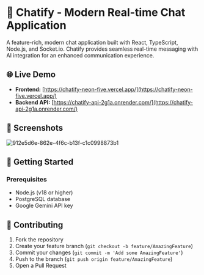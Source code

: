 # 💬 Chatify - Modern Real-time Chat Application

A feature-rich, modern chat application built with React, TypeScript, Node.js, and Socket.io. Chatify provides seamless real-time messaging with AI integration for an enhanced communication experience.

## 🌐 Live Demo

- **Frontend:** [https://chatify-neon-five.vercel.app/](https://chatify-neon-five.vercel.app/)
- **Backend API:** [https://chatify-api-2g1a.onrender.com/](https://chatify-api-2g1a.onrender.com/)

## 📸 Screenshots

![912e5d6e-862e-4f6c-b13f-c1c0998873b1](https://github.com/user-attachments/assets/83c6c5d4-569d-40a8-a604-8f243a659c41)


## 🚀 Getting Started

### Prerequisites
- Node.js (v18 or higher)
- PostgreSQL database
- Google Gemini API key

## 🤝 Contributing

1. Fork the repository
2. Create your feature branch (`git checkout -b feature/AmazingFeature`)
3. Commit your changes (`git commit -m 'Add some AmazingFeature'`)
4. Push to the branch (`git push origin feature/AmazingFeature`)
5. Open a Pull Request
